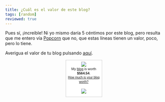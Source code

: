 ```yaml
---
title: ¿Cuál es el valor de este blog?
tags: [random]
reviewed: true
---
```

Pues sí, ¡increible! Ni yo mismo daría 5 céntimos por este blog, pero resulta que me entero vía [Popcorn](https://web.archive.org/web/20060116075146/http://popcorn.euniceproductions.com/archives/2005/10/26/how-much-is-my-blog-worth/) que no, que estas líneas tienen un valor, poco, pero lo tiene. 

Averigua el valor de tu blog pulsando [aquí](http://www.business-opportunities.biz/projects/how-much-is-your-blog-worth/).  


<div style="margin: auto; border: 1px solid #cccccc; background-color: white; width: 115px; text-align: center; padding: 0 0 10px 0;font-family: sans-serif;">
<p style="margin: 5px; line-height: 1em"><img src="https://web.archive.org/web/20060116075146im_/http://static.flickr.com/23/25822676_789bf55448_t.jpg" style="border:0;"><br> 		<span style="font-size: 11px;">My <a href="https://web.archive.org/web/20060116075146/http://popcorn.euniceproductions.com/">blog</a> is worth <b>$564.54</b>.</span><br><span style="font-size: 10px;"><a href="https://web.archive.org/web/20060116075146/http://www.business-opportunities.biz/projects/how-much-is-your-blog-worth/">How much is your blog worth?</a></span></p>
	<p style="margin: 15px 0 0 0"><a href="https://web.archive.org/web/20060116075146/http://www.technorati.com/" style="border: 0px;"><img src="https://web.archive.org/web/20060116075146im_/http://technorati.com/pix/tech-logo-embed.gif" style="border: 0px;"></a></p>
</div>